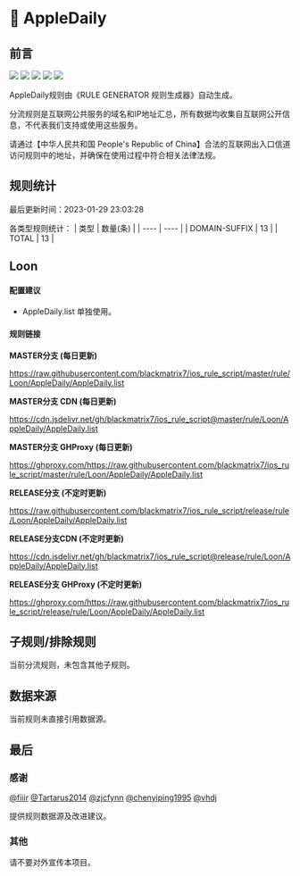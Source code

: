 # 🧸 AppleDaily

## 前言

![](https://shields.io/badge/-移除重复规则-ff69b4) ![](https://shields.io/badge/-DOMAIN与DOMAIN--SUFFIX合并-green) ![](https://shields.io/badge/-DOMAIN--SUFFIX间合并-critical) ![](https://shields.io/badge/-DOMAIN--SUFFIX与DOMAIN--KEYWORD合并-blue) ![](https://shields.io/badge/-IP--CIDR(6)合并-blueviolet) 

AppleDaily规则由《RULE GENERATOR 规则生成器》自动生成。

分流规则是互联网公共服务的域名和IP地址汇总，所有数据均收集自互联网公开信息，不代表我们支持或使用这些服务。

请通过【中华人民共和国 People's Republic of China】合法的互联网出入口信道访问规则中的地址，并确保在使用过程中符合相关法律法规。

## 规则统计

最后更新时间：2023-01-29 23:03:28

各类型规则统计：
| 类型 | 数量(条)  | 
| ---- | ----  |
| DOMAIN-SUFFIX | 13  | 
| TOTAL | 13  | 


## Loon 

#### 配置建议
- AppleDaily.list 单独使用。

#### 规则链接
**MASTER分支 (每日更新)**

https://raw.githubusercontent.com/blackmatrix7/ios_rule_script/master/rule/Loon/AppleDaily/AppleDaily.list

**MASTER分支 CDN (每日更新)**

https://cdn.jsdelivr.net/gh/blackmatrix7/ios_rule_script@master/rule/Loon/AppleDaily/AppleDaily.list

**MASTER分支 GHProxy (每日更新)**

https://ghproxy.com/https://raw.githubusercontent.com/blackmatrix7/ios_rule_script/master/rule/Loon/AppleDaily/AppleDaily.list

**RELEASE分支 (不定时更新)**

https://raw.githubusercontent.com/blackmatrix7/ios_rule_script/release/rule/Loon/AppleDaily/AppleDaily.list

**RELEASE分支CDN (不定时更新)**

https://cdn.jsdelivr.net/gh/blackmatrix7/ios_rule_script@release/rule/Loon/AppleDaily/AppleDaily.list

**RELEASE分支 GHProxy (不定时更新)**

https://ghproxy.com/https://raw.githubusercontent.com/blackmatrix7/ios_rule_script/release/rule/Loon/AppleDaily/AppleDaily.list

## 子规则/排除规则


当前分流规则，未包含其他子规则。

## 数据来源

当前规则未直接引用数据源。

## 最后

### 感谢

[@fiiir](https://github.com/fiiir) [@Tartarus2014](https://github.com/Tartarus2014) [@zjcfynn](https://github.com/zjcfynn) [@chenyiping1995](https://github.com/chenyiping1995) [@vhdj](https://github.com/vhdj)

提供规则数据源及改进建议。

### 其他

请不要对外宣传本项目。